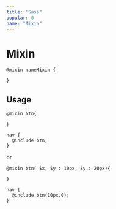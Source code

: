 ```yaml
---
title: "Sass"
popular: 0
name: "Mixin"
---
```


# Mixin

```
@mixin nameMixin {

}
```

## Usage

```
@mixin btn{

}
```

```
nav {
  @include btn;
}
```

or

```
@mixin btn( $x, $y : 10px, $y : 20px){

}
```

```
nav {
  @include btn(10px,0);
}
```
